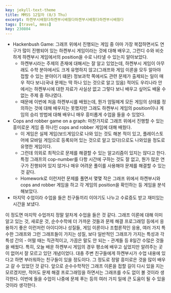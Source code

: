 ```yaml
---
key: jekyll-text-theme
title: MMSS 12일차 (8/3 Thu)
excerpt: 하켄부시배웠다하켄부시배웠다하켄부시배웠다하켄부시배웠다
tags: [travel, mmss]
key: 230804
---
```

- Hackenbush Game: 그래프 위에서 진행되는 게임 중 아마 가장 복잡하면서도 연구가 많이 진행되어 있는 하켄부시 게임이라는 것에 대해 배우고, 그런디 수와 비슷하게 하켄부시 게임에서의 position을 수로 나타낼 수 있는지 알아보았다.
	- 하켄부시라는 주제의 존재에 대해서는 잘 알고 있었는데, 하켄부시 게임이 아무래도 수학 분야에서도 크게 유명하지 않고(그래프와 게임 이론을 모두 알아야 접할 수 있는 분야이기 떄문) 정보과학 쪽에서도 관련 문제가 출제되는 일이 매우 적다 보니(국내 문제는 딱 하나 있는 것으로 알고 있음) 적어도 우리나라 안에서는 하켄부시에 대한 자료가 사실상 없고 그렇다 보니 배우고 싶어도 배울 수 없는 주제 중 하나였다.
	- 때문에 이번에 처음 하켄부시를 배웠는데, 뭔가 엄밀헤게 모든 게임의 상태를 정의하는 것에 대해 배우지는 못했지만 그래도 하켄부시 게임의 position이나 게임의 승리 방법에 대해 배우니 매우 흥미롭게 수업을 들을 수 있었다.
- Cops and robber game on a graph: 마찬가지로 그래프 위에서 진행할 수 있는 흥미로운 게임 중 하나인 cops and robber 게임에 대해 배웠다.
	- 이 게임은 실제 게임(보드게임으로 나와 있는 것도 해본 적이 있고, 플레이스토어에 모바일 게임으로 등록되어 있는 것으로 알고 있다)으로도 나와있을 정도로 유명한 게임이다. 
	- 그런데 의외로 최적으로 문제를 해결할 수 있는 알고리즘이 있지는 않다고 한다. 특정 그래프의 cop-number를 다항 시간에 구하는 것도 잘 없고, 뭔가 많은 연구가 진행되어 있지 않거나 매우 어려운 풀이를 사용해야 문제를 해결할 수 있는 것 같다.
	- Homework로 이런저런 문제를 풀면서 몇몇 작은 그래프 위에서 하켄부시와 cops and robber 게임을 하고 각 게임의 position을 확인하는 등 게임을 분석해보았다.
- 마지막 수업이라 수업을 들은 친구들끼리 이야기도 나누고 수료증도 받고 재미있는 시간을 보냈다.

이 정도면 마지막 수업까지 정말 알차게 수업을 들은 것 같다. 그래프 이론에 대해 이미 알고 있는 것, 새로운 것, 순수수학에 더 가까운 것들과 문제 해결 프로그래밍 등에서 응용하기 좋은 이런저런 아이디어나 성질들, 게임 이론이나 조합론적인 응용, 여러 가지 특수한 그래프와 그런 그래프들이 가지는 성질, 보다 일반적인 그래프가 가지는 특성과 각 특성 간의 - 어떨 때는 직관적이고, 가끔은 말도 안 되는 - 관계들 등 8일간 수많은 것들을 배웠다.
특히, 오늘 배운 하켄부시 게임의 경우 평소에 배우고 싶었지만 알려주는 곳이 없어서 잘 모르고 있던 개념이었다. 대충 주변 친구들에게 하켄부시가 수업 내용에 있다고 하면 부러워하는 친구들이 있을 정도이다. 그 정도로 정말 흥미로은 것을 많이 배우고 갈 수 있었던 것 같다.
앞으로 순수수학적인 그래프 이론을 접할 길이 다시 있을 지는 모르겠지만, 적어도 문제 해결 프로그래밍을 하면서는 그래프를 수도 없이 볼 것이라 생각한다. 이번에 들을 수업이 나중에 문제 푸는 등의 여러 가지 일에 큰 도움이 될 수 있을 것이라 생각한다.
